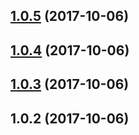 <a name="1.0.5"></a>
## [1.0.5](https://github.com/ipld/js-ipld-raw/compare/v1.0.4...v1.0.5) (2017-10-06)



<a name="1.0.4"></a>
## [1.0.4](https://github.com/ipld/js-ipld-raw/compare/v1.0.3...v1.0.4) (2017-10-06)



<a name="1.0.3"></a>
## [1.0.3](https://github.com/ipld/js-ipld-raw/compare/v1.0.2...v1.0.3) (2017-10-06)



<a name="1.0.2"></a>
## 1.0.2 (2017-10-06)




